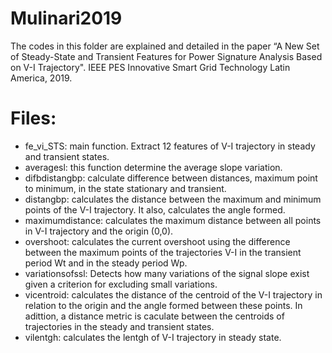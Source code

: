 # Mulinari2019
The codes in this folder are explained and detailed in the paper “A New Set of Steady-State and Transient Features for Power Signature Analysis Based on V-I Trajectory". IEEE PES Innovative Smart Grid Technology Latin America, 2019.

# Files: 
* fe_vi_STS: main function. Extract 12 features of V-I trajectory in steady and transient states.
* averagesl: this function determine the average slope variation.
* difbdistangbp: calculate difference between distances, maximum point to minimum, in the state stationary and transient.
* distangbp: calculates the distance between the maximum and minimum points of the V-I trajectory. It also, calculates the angle formed.
* maximumdistance: calculates the maximum distance between all points in V-I trajectory and the origin (0,0).
* overshoot: calculates the current overshoot using the difference between the maximum points of the trajectories V-I in the transient 
period Wt and in the steady period Wp.
* variationsofssl: Detects how many variations of the signal slope exist given a criterion for excluding small variations.
* vicentroid: calculates the distance of the centroid of the V-I trajectory in relation to the origin and the angle formed between these 
points. In adittion, a distance metric is caculate between the centroids of trajectories in the steady and transient states.
* vilentgh: calculates the lentgh of V-I trajectory in steady state.
